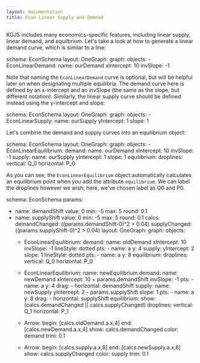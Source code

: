 ```yaml
---
layout: documentation
title: Econ Linear Supply and Demnad
---
```


KGJS includes many economics-specific features, including linear supply, linear demand, and equilbrium. Let's take a look at how to generate a linear demand curve, which is similar to a line: 

<div width="500" height="425" class="codePreview">
    
schema: EconSchema
layout:
  OneGraph:
    graph:
      objects:
      - EconLinearDemand:
            name: ourDemand
            xIntercept: 10
            invSlope: -1


</div>

Note that naming the `EconLinearDemand` curve is optional, but will be helpful later on when designating multiple equilibria. The demand curve here is defined by an x-intercept and an invSlope (the same as the slope, but different notation). Similarly, the linear supply curve should be defined instead using the y-intercept and slope: 

<div width="500" height="425" class="codePreview">
    
schema: EconSchema
layout:
  OneGraph:
    graph:
      objects:
      - EconLinearSupply:
            name: ourSupply
            yIntercept: 1
            slope: 1


</div>

Let's combine the demand and supply curves into an equilibrium object: 

<div width="500" height="425" class="codePreview">
    
schema: EconSchema
layout:
  OneGraph:
    graph:
      objects:
      - EconLinearEquilibrium:
          demand: 
            name: ourDemand
            xIntercept: 10
            invSlope: -1
          supply: 
            name: ourSupply
            yIntercept: 1
            slope: 1
          equilibrium:
            droplines:
              vertical: Q_0
              horizontal: P_0


</div>

As you can see, the `EconLinearEquilibrium` object automatically calculates an equilibrium point when you add the attribute `equilibrium`. We can label the droplines however we wish; here, we've chosen label as Q0 and P0. 



<div width="500" height="800" class="codePreview">
    
schema: EconSchema
params:
  - name: demandShift
    value: 0
    min: -5
    max: 5
    round: 0.1
  - name: supplyShift
    value: 0
    min: -5
    max: 5
    round: 0.1
calcs:
  demandChanged: ((params.demandShift-0)^2 > 0.04)
  supplyChanged: ((params.supplyShift-0)^2 > 0.04)
layout:
  OneGraph:
    graph:
      objects:
      - EconLinearEquilibrium:
          demand:
            name: oldDemand
            xIntercept: 10
            invSlope: -1
            lineStyle: dotted
            pts:
            - name: a
              y: 4
          supply:
            yIntercept: 2
            slope: 1
            lineStyle: dotted
            pts:
            - name: a
              y: 8
          equilibrium:
            droplines:
              vertical: Q_0
              horizontal: P_0
      - EconLinearEquilibrium:
          name: newEquilibrium
          demand:
            name: newDemand
            xIntercept: 10 + params.demandShift
            invSlope: -1
            pts:
            - name: a
              y: 4
            drag:
              - horizontal: demandShift
          supply:
            name: newSupply
            yIntercept: 2 - params.supplyShift
            slope: 1
            pts:
            - name: a
              y: 8
            drag:
              - horizontal: supplyShift
          equilibrium:
            show: (calcs.demandChanged || calcs.supplyChanged)
            droplines:
              vertical: Q_1
              horizontal: P_1
            
      - Arrow:
         begin: [calcs.oldDemand.a.x,4]
         end: [calcs.newDemand.a.x,4]
         show: calcs.demandChanged
         color: demand
         trim: 0.1
         
      - Arrow:
         begin: [calcs.supply.a.x,8]
         end: [calcs.newSupply.a.x,8]
         show: calcs.supplyChanged
         color: supply
         trim: 0.1
          


</div>

